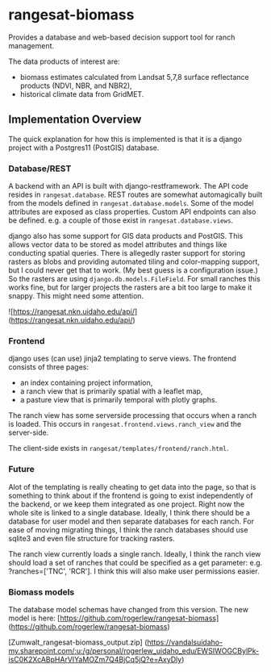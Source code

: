 rangesat-biomass
================

Provides a database and web-based decision support tool for ranch management.

The data products of interest are:
- biomass estimates calculated from Landsat 5,7,8 surface
  reflectance products (NDVI, NBR, and NBR2),
- historical climate data from GridMET.


## Implementation Overview


The quick explanation for how this is implemented is that it is a django project
with a Postgres11 (PostGIS) database.


### Database/REST


 A backend with an API is built with
django-restframework. The API code resides in `rangesat.database`. REST routes
are somewhat automagically built from the models defined in
`rangesat.database.models`. Some of the model attributes are exposed as class
properties. Custom API endpoints can also be defined. e.g. a couple of those
exist in `rangesat.database.views`.

django also has some support for GIS data products and PostGIS. This allows
vector data to be stored as model attributes and things like conducting spatial
queries. There is allegedly raster support for storing rasters as blobs and
providing automated tiling and color-mapping support, but I could never get that
to work. (My best guess is a configuration issue.) So the rasters are using
`django.db.models.FileField`. For small ranches this works fine, but for larger
projects the rasters are a bit too large to make it snappy. This might need some
attention.

![https://rangesat.nkn.uidaho.edu/api/] (https://rangesat.nkn.uidaho.edu/api/)


### Frontend


django uses (can use) jinja2 templating to serve views. The frontend consists of
three pages:
- an index containing project information,
- a ranch view that is primarily spatial with a leaflet map,
- a pasture view that is primarily temporal with plotly graphs.

The ranch view has some serverside processing that occurs when a ranch is
loaded. This occurs in `rangesat.frontend.views.ranch_view` and the server-side.

The client-side exists in `rangesat/templates/frontend/ranch.html`.


### Future


Alot of the templating is really cheating to get data into the page, so that is
something to think about if the frontend is going to exist independently of the
backend, or we keep them integrated as one project. Right now the whole site is
linked to a single database. Ideally, I think there should be a database for
user model and then separate databases for each ranch. For ease of moving
migrating things, I think the ranch databases should use sqlite3 and even file
structure for tracking rasters.

The ranch view currently loads a single ranch. Ideally, I think the ranch view
should load a set of ranches that could be specified as a get parameter:
e.g. ?ranches=['TNC', 'RCR']. I think this will also make user permissions
easier.


### Biomass models


The database model schemas have changed from this version. The new model is
here: [https://github.com/rogerlew/rangesat-biomass] (https://github.com/rogerlew/rangesat-biomass)

[Zumwalt_rangesat-biomass_output.zip] (https://vandalsuidaho-my.sharepoint.com/:u:/g/personal/rogerlew_uidaho_edu/EWSIWOGCBylPk-isC0K2XcABpHArVIYaMOZm7Q4BjCq5jQ?e=AxyDly)
